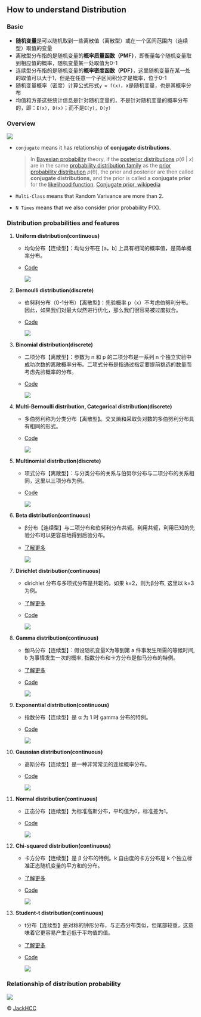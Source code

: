 ## How to understand Distribution

### Basic
- **随机变量**是可以随机取到一些离散值（离散型）或在一个区间范围内（连续型）取值的变量
- 离散型分布指的是随机变量的**概率质量函数（PMF）**，即衡量每个随机变量取到相应值的概率，随机变量某一处取值为0-1
- 连续型分布指的是随机变量的**概率密度函数（PDF）**，这里随机变量在某一处的取值可以大于1，但是在任意一个子区间积分才是概率，位于0-1
- 随机变量概率（密度）计算公式形式`y = f(x)`，x是随机变量，也是其概率分布
- 均值和方差这些统计信息是针对随机变量的，不是针对随机变量的概率分布的，即：`E(x), D(x)`；而不是`E(y), D(y)`

### Overview

![](./images/overview.png)

- `conjugate` means it has relationship of **conjugate distributions**.

  > In [Bayesian probability](https://en.wikipedia.org/wiki/Bayesian_probability) theory, if the [posterior distributions](https://en.wikipedia.org/wiki/Posterior_probability) *p*(*θ* | *x*) are in the same [probability distribution family](https://en.wikipedia.org/wiki/List_of_probability_distributions) as the [prior probability distribution](https://en.wikipedia.org/wiki/Prior_probability_distribution) *p*(θ), the prior and posterior are then called **conjugate distributions,** and the prior is called a **conjugate prior** for the [likelihood function](https://en.wikipedia.org/wiki/Likelihood_function). [Conjugate prior, wikipedia](https://en.wikipedia.org/wiki/Conjugate_prior)

- `Multi-Class` means that Random Varivance are more than 2.

- `N Times` means that we also consider prior probability P(X).



### Distribution probabilities and features

1. **Uniform distribution(continuous)** 
   - 均匀分布【连续型】：均匀分布在 [a，b] 上具有相同的概率值，是简单概率分布。
   - [Code](uniform.py)
   
     ![](./images/uniform.png)


2. **Bernoulli distribution(discrete)**
   - 伯努利分布（0-1分布）【离散型】：先验概率 p（x）不考虑伯努利分布。因此，如果我们对最大似然进行优化，那么我们很容易被过度拟合。
   - [Code](bernoulli.py)

     ![](./images/bernoulli.png)


3. **Binomial distribution(discrete)**
   - 二项分布【离散型】：参数为 n 和 p 的二项分布是一系列 n 个独立实验中成功次数的离散概率分布。二项式分布是指通过指定要提前挑选的数量而考虑先验概率的分布。
   - [Code](binomial.py)

     ![](./images/binomial.png)


4. **Multi-Bernoulli distribution, Categorical distribution(discrete)**
   - 多伯努利称为分类分布【离散型】。交叉熵和采取负对数的多伯努利分布具有相同的形式。
   - [Code](categorical.py)

     ![](./images/categorical.png)


5. **Multinomial distribution(discrete)**
   - 项式分布【离散型】：与分类分布的关系与伯努尔分布与二项分布的关系相同，这里以三项分布为例。
   - [Code](multinomial.py)

     ![](./images/multinomial.png)


6. **Beta distribution(continuous)**
   - β分布【连续型】与二项分布和伯努利分布共轭。利用共轭，利用已知的先验分布可以更容易地得到后验分布。
   - [了解更多](beta.py)
   
     ![](./images/beta.png)


7. **Dirichlet distribution(continuous)**
   - dirichlet 分布与多项式分布是共轭的。如果 k=2，则为β分布, 这里以 k=3为例。
   - [了解更多](https://baike.baidu.com/item/%E7%8B%84%E5%88%A9%E5%85%8B%E9%9B%B7%E5%88%86%E5%B8%83/12728892)
   - [Code](dirichlet.py)

     ![](./images/dirichlet.png)


8. **Gamma distribution(continuous)**
   - 伽马分布【连续型】：假设随机变量X为等到第 a 件事发生所需的等候时间, b 为事情发生一次的概率, 指数分布和卡方分布是伽马分布的特例。
   - [了解更多](https://zhuanlan.zhihu.com/p/105482657)
   - [Code](gamma.py)

     ![](./images/gamma.png)


9. **Exponential distribution(continuous)**
   - 指数分布【连续型】是 α 为 1 时 gamma 分布的特例。
   - [Code](exponential.py)

     ![](./images/exponential.png)


10. **Gaussian distribution(continuous)**
    - 高斯分布【连续型】是一种非常常见的连续概率分布。
    - [Code](gaussian.py)

      ![](./images/gaussian.png)


11. **Normal distribution(continuous)**
    - 正态分布【连续型】为标准高斯分布，平均值为0，标准差为1。
    - [Code](normal.py)

      ![](./images/normal.png)


12. **Chi-squared distribution(continuous)**
    - 卡方分布【连续型】是 β 分布的特例。k 自由度的卡方分布是 k 个独立标准正态随机变量的平方和的分布。
    - [了解更多](https://www.zhihu.com/question/304500591)
    - [Code](chi_squared.py)

      ![](./images/chi-squared.png)


13. **Student-t distribution(continuous)**
    - t分布【连续型】是对称的钟形分布，与正态分布类似，但尾部较重，这意味着它更容易产生远低于平均值的值。
    - [了解更多](https://blog.csdn.net/kdazhe/article/details/105378229)
    - [Code](student-t.py)

      ![](./images/student_t.png)



### Relationship of distribution probability

![](./images/all_distribution.jpg)

© [JackHCC](https://github.com/JackHCC)

